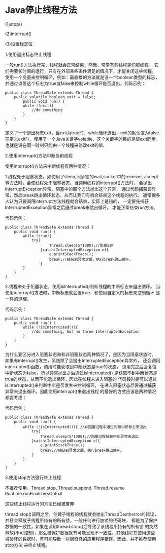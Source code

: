 # Java停止线程方法

(1)stop()

(2)interrupt()

(3)设置标志位

1.使用退出标志终止线程

一般run()方法执行完，线程就会正常结束，然而，常常有些线程是伺服线程。
它们需要长时间的运行，只有在外部某些条件满足的情况下，才能关闭这些线程。
使用一个变量来控制循环，例如：最直接的方法就是设一个boolean类型的标志，
并通过设置这个标志为true或false来控制while循环是否退出，代码示例：
```
public class ThreadSafe extends Thread {
    public volatile boolean exit = false;
        public void run() {
        while (!exit){
            //do something
        }
    }
}
```
定义了一个退出标志exit，当exit为true时，while循环退出，exit的默认值为false.
在定义exit时，使用了一个Java关键字volatile，这个关键字的目的是使exit同步，
也就是说在同一时刻只能由一个线程来修改exit的值.

2.使用interrupt()方法中断当前线程

使用interrupt()方法来中断线程有两种情况：

1.线程处于阻塞状态，如使用了sleep,同步锁的wait,socket中的receiver,
accept等方法时，会使线程处于阻塞状态。当调用线程的interrupt()方法时，
会抛出InterruptException异常。阻塞中的那个方法抛出这个异常，
通过代码捕获该异常，然后break跳出循环状态，从而让我们有机会结束这个线程的执行。
通常很多人认为只要调用interrupt方法线程就会结束，实际上是错的，
一定要先捕获InterruptedException异常之后通过break来跳出循环，
才能正常结束run方法。

代码示例：
```
public class ThreadSafe extends Thread {
    public void run() {
        while (true){
            try{
                    Thread.sleep(5*1000);//阻塞5妙
                }catch(InterruptedException e){
                    e.printStackTrace();
                    break;//捕获到异常之后，执行break跳出循环。
                }
        }
    }
}
```

2.线程未处于阻塞状态，使用isInterrupted()判断线程的中断标志来退出循环。
当使用interrupt()方法时，中断标志就会置true，和使用自定义的标志来控制循环
是一样的道理。

代码示例：
```
public class ThreadSafe extends Thread {
    public void run() {
        while (!isInterrupted()){
            //do something, but no throw InterruptedException
        }
    }
}
```

为什么要区分进入阻塞状态和和非阻塞状态两种情况了，是因为当阻塞状态时，
如果有interrupt()发生，系统除了会抛出InterruptedException异常外，
还会调用interrupted()函数，调用时能获取到中断状态是true的状态，
调用完之后会复位中断状态为false，所以异常抛出之后通过isInterrupted()
是获取不到中断状态是true的状态，从而不能退出循环，因此在线程未进入阻塞的
代码段时是可以通过isInterrupted()来判断中断是否发生来控制循环，
在进入阻塞状态后要通过捕获异常来退出循环。因此使用interrupt()来退出线程
的最好的方式应该是两种情况都要考虑：

代码示例：
```
public class ThreadSafe extends Thread {
    public void run() {
        while (!isInterrupted()){ //非阻塞过程中通过判断中断标志来退出
            try{
                Thread.sleep(5*1000);//阻塞过程捕获中断异常来退出
            }catch(InterruptedException e){
                e.printStackTrace();
                break;//捕获到异常之后，执行break跳出循环。
            }
        }
    }
}
```

3.使用stop方法强行终止线程

不推荐使用，Thread.stop, Thread.suspend, Thread.resume
Runtime.runFinalizersOnExit

这些终止线程运行的方法已经被废弃

thread.stop()调用之后，创建子线程的线程就会抛出ThreadDeatherror的错误，
并且会释放子线程所持有的所有锁。一般任何进行加锁的代码块，
都是为了保护数据的一致性，如果在调用thread.stop()后导致了该线程所持有的所有锁
的突然释放(不可控制)，那么被保护数据就有可能呈现不一致性，其他线程在使用这些
被破坏的数据时，有可能导致一些很奇怪的应用程序错误。因此，并不推荐使用stop方法
来终止线程。
